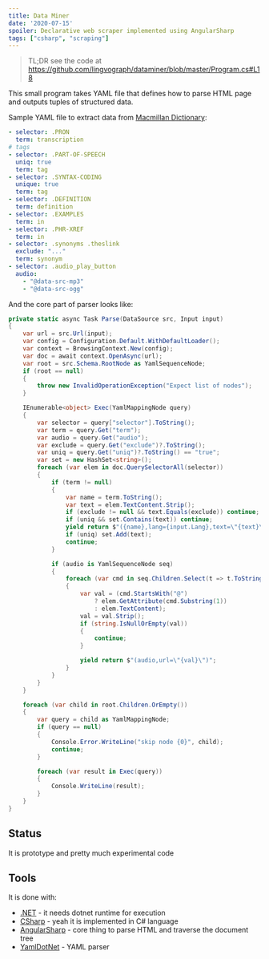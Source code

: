 ```yaml
---
title: Data Miner
date: '2020-07-15'
spoiler: Declarative web scraper implemented using AngularSharp
tags: ["csharp", "scraping"]
---
```


> TL;DR see the code at https://github.com/lingvograph/dataminer/blob/master/Program.cs#L18

This small program takes YAML file that defines how to parse HTML page and outputs tuples of structured data.

Sample YAML file to extract data from [Macmillan Dictionary](https://www.macmillandictionary.com/):

```yaml
- selector: .PRON
  term: transcription
# tags
- selector: .PART-OF-SPEECH
  uniq: true
  term: tag
- selector: .SYNTAX-CODING
  unique: true
  term: tag
- selector: .DEFINITION
  term: definition
- selector: .EXAMPLES
  term: in
- selector: .PHR-XREF
  term: in
- selector: .synonyms .theslink
  exclude: "..."
  term: synonym
- selector: .audio_play_button
  audio:
    - "@data-src-mp3"
    - "@data-src-ogg"
```

And the core part of parser looks like:

```csharp
private static async Task Parse(DataSource src, Input input)
{
    var url = src.Url(input);
    var config = Configuration.Default.WithDefaultLoader();
    var context = BrowsingContext.New(config);
    var doc = await context.OpenAsync(url);
    var root = src.Schema.RootNode as YamlSequenceNode;
    if (root == null)
    {
        throw new InvalidOperationException("Expect list of nodes");
    }

    IEnumerable<object> Exec(YamlMappingNode query)
    {
        var selector = query["selector"].ToString();
        var term = query.Get("term");
        var audio = query.Get("audio");
        var exclude = query.Get("exclude")?.ToString();
        var uniq = query.Get("uniq")?.ToString() == "true";
        var set = new HashSet<string>();
        foreach (var elem in doc.QuerySelectorAll(selector))
        {
            if (term != null)
            {
                var name = term.ToString();
                var text = elem.TextContent.Strip();
                if (exclude != null && text.Equals(exclude)) continue;
                if (uniq && set.Contains(text)) continue;
                yield return $"({name},lang={input.Lang},text=\"{text}\")";
                if (uniq) set.Add(text);
                continue;
            }

            if (audio is YamlSequenceNode seq)
            {
                foreach (var cmd in seq.Children.Select(t => t.ToString()))
                {
                    var val = (cmd.StartsWith("@")
                        ? elem.GetAttribute(cmd.Substring(1))
                        : elem.TextContent);
                    val = val.Strip();
                    if (string.IsNullOrEmpty(val))
                    {
                        continue;
                    }

                    yield return $"(audio,url=\"{val}\")";
                }
            }
        }
    }

    foreach (var child in root.Children.OrEmpty())
    {
        var query = child as YamlMappingNode;
        if (query == null)
        {
            Console.Error.WriteLine("skip node {0}", child);
            continue;
        }

        foreach (var result in Exec(query))
        {
            Console.WriteLine(result);
        }
    }
}
```

## Status

It is prototype and pretty much experimental code

## Tools

It is done with:

- [.NET](https://dotnet.microsoft.com/) - it needs dotnet runtime for execution
- [CSharp](https://github.com/dotnet/csharplang) - yeah it is implemented in C# language
- [AngularSharp](https://github.com/AngleSharp/AngleSharp) - core thing to parse HTML and traverse the document tree
- [YamlDotNet](https://github.com/aaubry/YamlDotNet) - YAML parser
